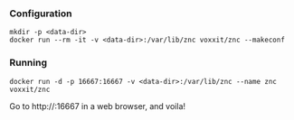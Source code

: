 ### Configuration

```
mkdir -p <data-dir>
docker run --rm -it -v <data-dir>:/var/lib/znc voxxit/znc --makeconf
```

### Running

```
docker run -d -p 16667:16667 -v <data-dir>:/var/lib/znc --name znc voxxit/znc
```

Go to http://<host IP>:16667 in a web browser, and voila!
